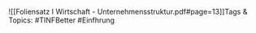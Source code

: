
![[Foliensatz I Wirtschaft - Unternehmensstruktur.pdf#page=13]]Tags & Topics:
   #TINFBetter
   #Einfhrung